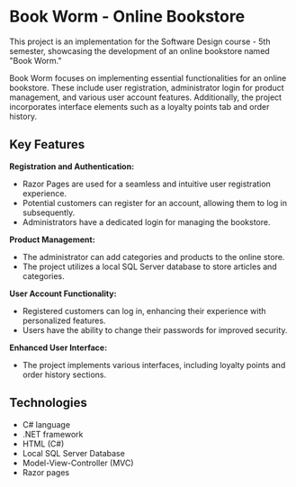 # Book Worm - Online Bookstore

This project is an implementation for the Software Design course - 5th semester, 
showcasing the development of an online bookstore named "Book Worm."

Book Worm focuses on implementing essential functionalities for an online bookstore. 
These include user registration, administrator login for product management, 
and various user account features. Additionally, 
the project incorporates interface elements such as a loyalty points tab and order history.

## Key Features
**Registration and Authentication:**
* Razor Pages are used for a seamless and intuitive user registration experience.
* Potential customers can register for an account, allowing them to log in subsequently.
* Administrators have a dedicated login for managing the bookstore.
  
**Product Management:**
* The administrator can add categories and products to the online store.
* The project utilizes a local SQL Server database to store articles and categories.
  
**User Account Functionality:**
* Registered customers can log in, enhancing their experience with personalized features.
* Users have the ability to change their passwords for improved security.
  
**Enhanced User Interface:**
* The project implements various interfaces, including loyalty points and order history sections.

## Technologies
* C# language
* .NET framework
* HTML (C#)
* Local SQL Server Database
* Model-View-Controller (MVC)
* Razor pages 
